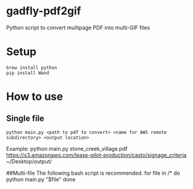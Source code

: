 # gadfly-pdf2gif
Python script to convert multipage PDF into multi-GIF files

# Setup
    brew install python
    pip install Wand

# How to use
## Single file
    python main.py <path to pdf to convert> <name for AWS remote subdirectory> <output location>
Example:
    python main.py stone_creek_village.pdf https://s3.amazonaws.com/lease-pilot-production/casto/signage_criteria ~/Desktop/output/

##Multi-file
The following bash script is recommended.
    for file in <directory>/*
      do python main.py "$file" <AWS remote> <output folder>
    done
